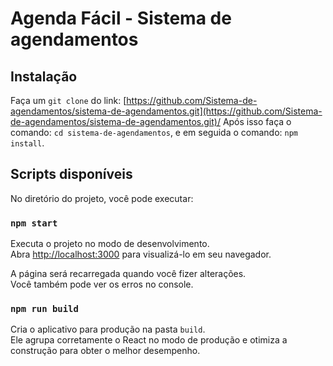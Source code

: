 # Agenda Fácil - Sistema de agendamentos

## Instalação

Faça um `git clone` do link: [https://github.com/Sistema-de-agendamentos/sistema-de-agendamentos.git](https://github.com/Sistema-de-agendamentos/sistema-de-agendamentos.git)/
Após isso faça o comando: `cd sistema-de-agendamentos`, e em seguida o comando: `npm install`.

## Scripts disponíveis

No diretório do projeto, você pode executar:

### `npm start`

Executa o projeto no modo de desenvolvimento.\
Abra [http://localhost:3000](http://localhost:3000) para visualizá-lo em seu navegador.

A página será recarregada quando você fizer alterações.\
Você também pode ver os erros no console.

### `npm run build`

Cria o aplicativo para produção na pasta `build`.\
Ele agrupa corretamente o React no modo de produção e otimiza a construção para obter o melhor desempenho.
